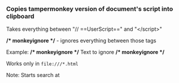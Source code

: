 ### Copies tampermonkey version of document's script into clipboard

Takes everything between "// ==UserScript==" and "<\/script>" 

__/* monkeyignore */__ - ignores everything between those tags

Example: __/* monkeyignore */__ Text to ignore __/* monkeyignore */__

Works only in `file:///*.html`

Note: Starts search at <html>
